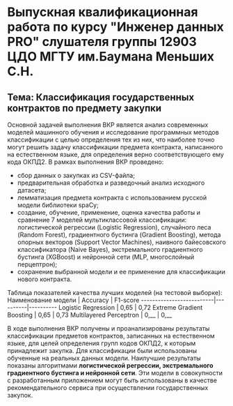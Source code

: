 # Выпускная квалификационная работа по курсу "Инженер данных PRO" слушателя группы 12903 ЦДО МГТУ им.Баумана Меньших С.Н. 
## Тема: Классификация государственных контрактов по предмету закупки
Основной задачей выполнения ВКР является анализ современных моделей машинного обучения и исследование программных методов классификации с целью определения тех из них, что наиболее точно могут решить задачу классификации предмета контракта, написанного на естественном языке, для определения верно соответствующего ему кода ОКПД2.
В рамках выполнения ВКР проведено:
* сбор данных о закупках из CSV-файла;
* предварительная обработка и разведочный анализ исходного датасета;
* лемматизация предмета контракта с использованием русской модели библиотеки spaCy;
* создание, обучение, применение, оценка качества работы и сравнение 7 моделей мультиклассовой классификации: логистической регрессии (Logistic Regression), случайного леса (Random Forest), градиентного бустинга (Gradient Boosting), метода опорных векторов (Support Vector Machines), наивного байесовского классификатора (Naive Bayes), экстремального градиентного бустинга (XGBoost) и нейронной сети (MLP, многослойный перцептрон);
* сохранение выбранной модели и ее применение для классификации нового контракта.

Таблица показателей качества лучших моделей (на тестовой выборке):
Наименование модели       | Accuracy | F1-score
--------------------------|----------|----------
Logistic Regression       |   0,65   |   0,72
Extreme Gradient Boosting |   0,65   |   0,73
Multilayered Perceptron   |   0,__   |   0,__

В ходе выполнения ВКР получены и проанализированы результаты классификации предметов контрактов, записанных на естественном языке, для целей определения групп кодов ОКПД2, к которым принадлежит закупка. Для классификации были использованы обученные на реальных данных модели. Наилучшие результаты показаны алгоритмами **логистической регрессии, экстремального градиентного бустинга и нейронной сети**. Эти модели в совокупности с разработанным приложением могут быть использованы в качестве рекомендательного сервиса при осуществлении государственных закупок.
